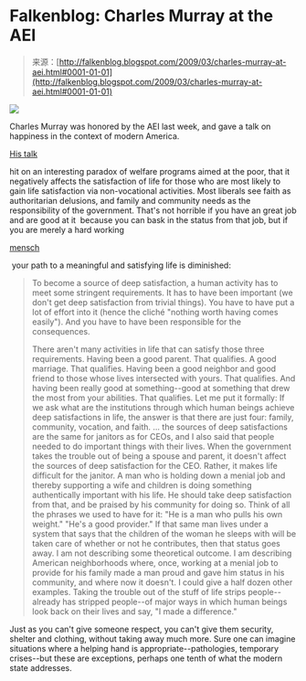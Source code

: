 <!--yml
category: 未分类
date: 2024-05-12 22:16:46
-->

# Falkenblog: Charles Murray at the AEI

> 来源：[http://falkenblog.blogspot.com/2009/03/charles-murray-at-aei.html#0001-01-01](http://falkenblog.blogspot.com/2009/03/charles-murray-at-aei.html#0001-01-01)

[![](img/826dd51bd7236a4d2b38f96076c44f70.png)](https://blogger.googleusercontent.com/img/b/R29vZ2xl/AVvXsEgGQF2lhgreQOUBIDKbaRuuLJEoo3CBT5lWJgw21tHUcduBVaJXkVnWs2EaJZ8QhIvbTSrNR4PiPKxZzwwHFP9kvSCsO-6ePNX_MDcrlO0HbC5PRtOCbXV8hdkOg75BXF_bf-1yyQ/s1600-h/20090312_MurrayCharles1_3.11.09stock.jpg)

Charles Murray was honored by the AEI last week, and gave a talk on happiness in the context of modern America.

[His talk](http://www.aei.org/publications/pubID.29531/pub_detail.asp)

hit on an interesting paradox of welfare programs aimed at the poor, that it negatively affects the satisfaction of life for those who are most likely to gain life satisfaction via non-vocational activities. Most liberals see faith as authoritarian delusions, and family and community needs as the responsibility of the government. That's not horrible if you have an great job and are good at it  because you can bask in the status from that job, but if you are merely a hard working

[mensch](http://blog.guykawasaki.com/2006/02/how_to_be_a_men.html)

 your path to a meaningful and satisfying life is diminished:

> To become a source of deep satisfaction, a human activity has to meet some stringent requirements. It has to have been important (we don't get deep satisfaction from trivial things). You have to have put a lot of effort into it (hence the cliché "nothing worth having comes easily"). And you have to have been responsible for the consequences.
> 
> There aren't many activities in life that can satisfy those three requirements. Having been a good parent. That qualifies. A good marriage. That qualifies. Having been a good neighbor and good friend to those whose lives intersected with yours. That qualifies. And having been really good at something--good at something that drew the most from your abilities. That qualifies. Let me put it formally: If we ask what are the institutions through which human beings achieve deep satisfactions in life, the answer is that there are just four: family, community, vocation, and faith.
> ...
> the sources of deep satisfactions are the same for janitors as for CEOs, and I also said that people needed to do important things with their lives. When the government takes the trouble out of being a spouse and parent, it doesn't affect the sources of deep satisfaction for the CEO. Rather, it makes life difficult for the janitor. A man who is holding down a menial job and thereby supporting a wife and children is doing something authentically important with his life. He should take deep satisfaction from that, and be praised by his community for doing so. Think of all the phrases we used to have for it: "He is a man who pulls his own weight." "He's a good provider." If that same man lives under a system that says that the children of the woman he sleeps with will be taken care of whether or not he contributes, then that status goes away. I am not describing some theoretical outcome. I am describing American neighborhoods where, once, working at a menial job to provide for his family made a man proud and gave him status in his community, and where now it doesn't. I could give a half dozen other examples. Taking the trouble out of the stuff of life strips people--already has stripped people--of major ways in which human beings look back on their lives and say, "I made a difference."

Just as you can't give someone respect, you can't give them security, shelter and clothing, without taking away much more. Sure one can imagine situations where a helping hand is appropriate--pathologies, temporary crises--but these are exceptions, perhaps one tenth of what the modern state addresses.